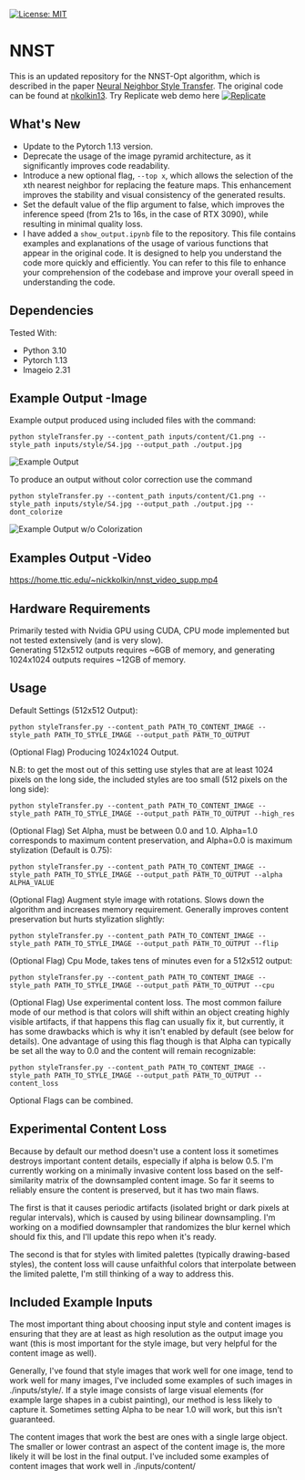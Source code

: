 [![License: MIT](https://img.shields.io/badge/License-MIT-yellow.svg)](https://opensource.org/licenses/MIT)
# NNST
This is an updated repository for the NNST-Opt algorithm, which is described in the paper [Neural Neighbor Style Transfer](https://ttic.uchicago.edu/~nickkolkin/Paper/NNST_Preprint.pdf). The original code can be found at [nkolkin13](https://github.com/nkolkin13/NeuralNeighborStyleTransfer). Try Replicate web demo here [![Replicate](https://replicate.com/nkolkin13/neuralneighborstyletransfer/badge)](https://replicate.com/nkolkin13/neuralneighborstyletransfer)

## What's New
* Update to the Pytorch 1.13 version.
* Deprecate the usage of the image pyramid architecture, as it significantly improves code readability.
* Introduce a new optional flag, `--top x`, which allows the selection of the xth nearest neighbor for replacing the feature maps. This enhancement improves the stability and visual consistency of the generated results.
* Set the default value of the flip argument to false, which improves the inference speed (from 21s to 16s, in the case of RTX 3090), while resulting in minimal quality loss.
* I have added a `show_output.ipynb` file to the repository. This file contains examples and explanations of the usage of various functions that appear in the original code. It is designed to help you understand the code more quickly and efficiently. You can refer to this file to enhance your comprehension of the codebase and improve your overall speed in understanding the code.

## Dependencies
Tested With:
* Python 3.10
* Pytorch 1.13
* Imageio 2.31

## Example Output -Image
Example output produced using included files with the command:
```
python styleTransfer.py --content_path inputs/content/C1.png --style_path inputs/style/S4.jpg --output_path ./output.jpg
```
![Example Output](https://github.com/nkolkin13/NeuralNeighborStyleTransfer/blob/main/example2.png?raw=true)

To produce an output without color correction use the command
```
python styleTransfer.py --content_path inputs/content/C1.png --style_path inputs/style/S4.jpg --output_path ./output.jpg --dont_colorize
```
![Example Output w/o Colorization](https://github.com/nkolkin13/NeuralNeighborStyleTransfer/blob/main/example.png?raw=true)

## Examples Output -Video
https://home.ttic.edu/~nickkolkin/nnst_video_supp.mp4

## Hardware Requirements
Primarily tested with Nvidia GPU using CUDA, CPU mode implemented but not tested extensively (and is very slow).  
Generating 512x512 outputs requires ~6GB of memory, and generating 1024x1024 outputs requires ~12GB of memory.    

## Usage
Default Settings (512x512 Output):    
```
python styleTransfer.py --content_path PATH_TO_CONTENT_IMAGE --style_path PATH_TO_STYLE_IMAGE --output_path PATH_TO_OUTPUT
```
(Optional Flag) Producing 1024x1024 Output. 

N.B: to get the most out of this setting use styles that are at least 1024 pixels on the long side, the included styles are too small (512 pixels on the long side):    
```
python styleTransfer.py --content_path PATH_TO_CONTENT_IMAGE --style_path PATH_TO_STYLE_IMAGE --output_path PATH_TO_OUTPUT --high_res
```

(Optional Flag) Set Alpha, must be between 0.0 and 1.0. Alpha=1.0 corresponds to maximum content preservation, and Alpha=0.0 is maximum stylization  (Default is 0.75):    
```
python styleTransfer.py --content_path PATH_TO_CONTENT_IMAGE --style_path PATH_TO_STYLE_IMAGE --output_path PATH_TO_OUTPUT --alpha ALPHA_VALUE
```

(Optional Flag) Augment style image with rotations. Slows down the algorithm and increases memory requirement. Generally improves content preservation but hurts stylization slightly:  
```
python styleTransfer.py --content_path PATH_TO_CONTENT_IMAGE --style_path PATH_TO_STYLE_IMAGE --output_path PATH_TO_OUTPUT --flip
```

(Optional Flag) Cpu Mode, takes tens of minutes even for a 512x512 output:  
```
python styleTransfer.py --content_path PATH_TO_CONTENT_IMAGE --style_path PATH_TO_STYLE_IMAGE --output_path PATH_TO_OUTPUT --cpu
```

(Optional Flag) Use experimental content loss. The most common failure mode of our method is that colors will shift within an object creating highly visible artifacts, if that happens this flag can usually fix it, but currently, it has some drawbacks which is why it isn't enabled by default (see below for details). One advantage of using this flag though is that Alpha can typically be set all the way to 0.0 and the content will remain recognizable:  
```
python styleTransfer.py --content_path PATH_TO_CONTENT_IMAGE --style_path PATH_TO_STYLE_IMAGE --output_path PATH_TO_OUTPUT --content_loss
```

Optional Flags can be combined.

## Experimental Content Loss
Because by default our method doesn't use a content loss it sometimes destroys important content details, especially if alpha is below 0.5. I'm currently working on a minimally invasive content loss based on the self-similarity matrix of the downsampled content image. So far it seems to reliably ensure the content is preserved, but it has two main flaws. 

The first is that it causes periodic artifacts (isolated bright or dark pixels at regular intervals), which is caused by using bilinear downsampling. I'm working on a modified downsampler that randomizes the blur kernel which should fix this, and I'll update this repo when it's ready.

The second is that for styles with limited palettes (typically drawing-based styles), the content loss will cause unfaithful colors that interpolate between the limited palette, I'm still thinking of a way to address this.

## Included Example Inputs
The most important thing about choosing input style and content images is ensuring that they are at least as high resolution as the output image you want (this is most important for the style image, but very helpful for the content image as well). 

Generally, I've found that style images that work well for one image, tend to work well for many images, I've included some examples of such images in ./inputs/style/. If a style image consists of large visual elements (for example large shapes in a cubist painting), our method is less likely to capture it. Sometimes setting Alpha to be near 1.0 will work, but this isn't guaranteed.

The content images that work the best are ones with a single large object. The smaller or lower contrast an aspect of the content image is, the more likely it will be lost in the final output. I've included some examples of content images that work well in ./inputs/content/
